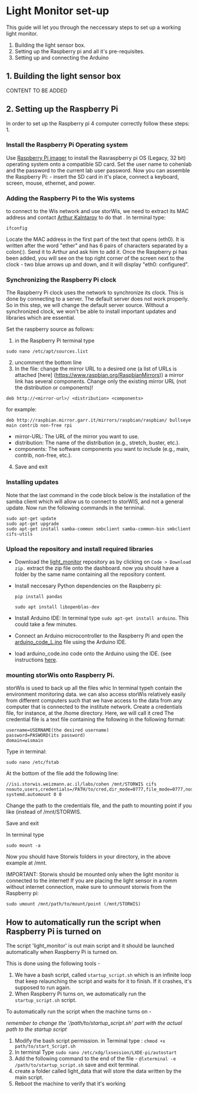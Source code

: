 # Light Monitor set-up
This guide will let you through the neccessary steps to set up a working light monitor.
1. Building the light sensor box.
2. Setting up the Raspberry pi and all it's pre-requisites.
3. Setting up and connecting the Arduino
## 1. Building the light sensor box

CONTENT TO BE ADDED

## 2. Setting up the Raspberry Pi 
In order to set up the Raspberry pi 4 computer correctly follow these steps:
1. 


### Install the Raspberry Pi Operating system 
  Use [Raspberry Pi imager](https://www.raspberrypi.com/software/) to install the Rasraspberry pi OS (Legacy, 32 bit) operating system onto a compatible SD card.
  Set the user name to cohenlab and the password to the current lab user password.
  Now you can assemble the Raspberry Pi:  - insert the SD card in it's place, connect a keyboard, screen, mouse, ethernet, and power.

### Adding the Raspberry Pi to the Wis systems
to connect to the Wis network and use storWis, we need to extract its MAC address and contact [Arthur Kalntarov](artur.kalantarov@weizmann.ac.il) to do that .
In terminal type:
```
ifconfig
```
Locate the MAC address in the first part of the text that opens (eth0). It is written after the word "ether" and has 6 pairs of characters separated by a colon(:).
Send it to Arthur and ask him to add it.
Once the Raspberry pi has been added, you will see on the top right corner of the screen next to the clock - two blue arrows up and down, and it will display "eth0: configured".

### Synchronizing the Raspberry Pi clock
  The Raspberry Pi clock uses the network to synchronize its clock. This is done by connecting to a server. The default server does not work properly. 
  So in this step, we will change the default server source. 
  Without a synchronized clock, we won't be able to install important updates and libraries which are essential.
  
Set the raspberry source as follows:
1. in the Raspberry Pi terminal type 
```
sudo nano /etc/apt/sources.list
```
2.  uncomment the bottom line 
3. In the file: change the mirror URL to a desired one (a list  of URLs is attached [here] (https://www.raspbian.org/RaspbianMirrors))
a mirror link has several components. Change only the existing  mirror URL (not the distribution or components)! 
```
deb http://<mirror-url>/ <distribution> <components>
```
for example:
```
deb http://raspbian.mirror.garr.it/mirrors/raspbian/raspbian/ bullseye main contrib non-free rpi

```
- mirror-URL: The URL of the mirror you want to use.
- distribution: The name of the distribution (e.g., stretch, buster, etc.).
- components: The software components you want to include (e.g., main, contrib, non-free, etc.).

4. Save and exit

### Installing updates 
Note that the last command in the code block below is the installation of the samba client which will allow us to connect to storWIS, and not a general update.
  Now run the following commands in the terminal.
  ```
  sudo apt-get update
  sudo apt-get upgrade 
  sudo apt-get install samba-common smbclient samba-common-bin smbclient  cifs-utils

  ```

### Upload the repository and install required libraries

* Download the [light_monitor](https://github.com/NeuralSyntaxLab/acoustic_chamber_environment_control/tree/main)  repository as by clicking on `Code > Download zip.` extract the zip file onto the dashboard.
  now you should have a folder by the same name containing all the repository content.

* Install neccesary Python dependencies on the Raspberry pi:
  ```
  pip install pandas

  sudo apt install libopenblas-dev

  ```
* Install Arduino IDE: In terminal type `sudo apt-get install arduino`. This could take a few minutes.

* Connect an Arduino microcontroller to the Raspberry Pi and open the [arduino_code_L.ino](https://github.com/Yuvalb94/NeuralSyntaxLab_Yuval_LightMonitor/blob/main/arduino_code_L/arduino_code_L.ino) file using the Arduino IDE. 
* load arduino_code.ino code onto the Arduino using the IDE. (see instructions [here](https://docs.arduino.cc/learn/starting-guide/the-arduino-software-ide).

### mounting storWis onto Raspberry Pi.
storWis is used to back up all the files whic
In terminal typeh contain the environment monitoring data.
we can also access storWis relatively easily from different computers such that we have access to the data from any computer that is connected to the institute network.
 Create a credentials file, for instance, at the /home directory.
 Here, we will call it cred
The credential file is a text file containing the following in the following format:
```
username=USERNAME(the desired username) 
password=PASWORD(its password) 
domain=wismain
```
Type in terminal:
```
sudo nano /etc/fstab
```
At the bottom of the file add the following line:
```
//isi.storwis.weizmann.ac.il/labs/cohen /mnt/STORWIS cifs noauto,users,credentials=/PATH/to/cred,dir_mode=0777,file_mode=0777,noserverino,x-systemd.automount 0 0
```
Change the path to the credentials file, and the path to mounting point if you like (instead of /mnt/STORWIS. 

Save and exit

In terminal type
```
sudo mount -a
```
Now you should have Storwis folders in your directory, in the above example at /mnt.

IMPORTANT: Storwis should be mounted only when the light monitor is connected to the internet!
If you are placing the light sensor in a romm without internet connection, make sure to unmount storwis from the Raspberry pi:
```
sudo umount /mnt/path/to/mount/point (/mnt/STORWIS)
```

## How to automatically run the script when Raspberry Pi is turned on
The script 'light_monitor' is out main script and it should be launched automatically when Raspberry Pi is turned on.

This is done using the following tools - 
1. We have a bash script, called `startup_script.sh` which is an infinite loop that keep relaunching the script and waits for it to finish. If it crashes, it's supposed to run again.
2. When Raspberry Pi turns on, we automatically run the `startup_script.sh` script.

To automatically run the script when the machine turns on - 

*remember to change the '/path/to/startup_script.sh' part with the actual path to the startup script*
1. Modify the bash script permission. in Terminal type : `chmod +x path/to/start_Script.sh`
2. In terminal Type `sudo nano /etc/xdg/lxsession/LXDE-pi/autostart`
3. Add the following command to the end of the file - 
`@lxterminal -e /path/to/startup_script.sh`
  save and exit terminal.
4. create a folder called light_data that will store the data written by the main script.
5. Reboot the machine to verify that it's working









   
